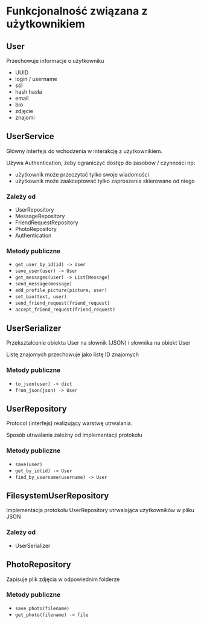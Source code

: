 # Funkcjonalność związana z użytkownikiem

## User
Przechowuje informacje o użytkowniku
* UUID
* login / username
* sól
* hash hasła
* email
* bio
* zdjęcie
* znajomi

## UserService
Główny interfejs do wchodzenia w interakcję z użytkownikiem.

Używa Authentication, żeby ograniczyć dostęp do zasobów / czynności np:
* użytkownik może przeczytać tylko swoje wiadomości
* użytkownik może zaakceptować tylko zaproszenia skierowane od niego

### Zależy od
* UserRepository
* MessageRepository
* FriendRequestRepository
* PhotoRepository
* Authentication

### Metody publiczne
* `get_user_by_id(id) -> User`
* `save_user(user) -> User`
* `get_messages(user) -> List[Message]`
* `send_message(message)`
* `add_profile_picture(picture, user)`
* `set_bio(text, user)`
* `send_friend_request(friend_request)`
* `accept_friend_request(friend_request)`

## UserSerializer
Przekształcenie obiektu User na słownik (JSON) i słownika na obiekt User

Listę znajomych przechowuje jako listę ID znajomych

### Metody publiczne
* `to_json(user) -> dict`
* `from_json(json) -> User`


## UserRepository
Protocol (interfejs) realizujący warstwę utrwalania.

Sposób utrwalania zależny od implementacji protokołu


### Metody publiczne
* `save(user)`
* `get_by_id(id) -> User`
* `find_by_username(username) -> User`


## FilesystemUserRepository
Implementacja protokołu UserRepository utrwalająca użytkowników w pliku JSON

### Zależy od
* UserSerializer


## PhotoRepository
Zapisuje plik zdjęcia w odpowiednim folderze

### Metody publiczne
* `save_photo(filename)`
* `get_photo(filename) -> file`
